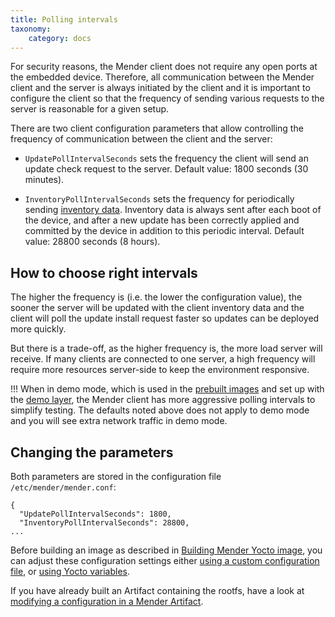 ```yaml
---
title: Polling intervals
taxonomy:
    category: docs
---
```


For security reasons, the Mender client does not require any open ports at the embedded device.
Therefore, all communication between the Mender client and the server is always initiated by the client and
it is important to configure the client so that the frequency of sending various requests to the server is
reasonable for a given setup.

There are two client configuration parameters that allow controlling the frequency of communication between
the client and the server:

* `UpdatePollIntervalSeconds` sets the frequency the client will send an update check request to the server.
Default value: 1800 seconds (30 minutes).

* `InventoryPollIntervalSeconds` sets the frequency for periodically sending [inventory data](../../inventory).
Inventory data is always sent after each boot of the device, and after a new update has been
correctly applied and committed by the device in addition to this periodic interval.
Default value: 28800 seconds (8 hours).

## How to choose right intervals

The higher the frequency is (i.e. the lower the configuration value), the sooner the server will
be updated with the client inventory data and the client will poll the update install request faster
so updates can be deployed more quickly.

But there is a trade-off, as the higher frequency is, the more load server will receive.
If many clients are connected to one server, a high frequency
will require more resources server-side to keep the environment responsive.

!!! When in demo mode, which is used in the [prebuilt images](../../../getting-started/on-premise-installation/download-test-images) and set up with the [demo layer](../../../artifacts/yocto-project/building#adding-the-meta-layers), the Mender client has more aggressive polling intervals to simplify testing. The defaults noted above does not apply to demo mode and you will see extra network traffic in demo mode.


## Changing the parameters

Both parameters are stored in the configuration file `/etc/mender/mender.conf`:

```
{
  "UpdatePollIntervalSeconds": 1800,
  "InventoryPollIntervalSeconds": 28800,
...
```

Before building an image as described in [Building Mender Yocto
image](../../../artifacts/yocto-project/building), you can adjust these configuration settings
either [using a custom configuration file](..), or [using Yocto
variables](../../../artifacts/yocto-project/image-configuration#configuring-polling-intervals).

If you have already built an Artifact containing the rootfs, have a look at
[modifying a configuration in a Mender Artifact](../../../artifacts/modifying-a-mender-artifact#modifying-a-configuration-file).
